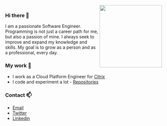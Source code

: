 <img align='right' src="https://media.giphy.com/media/M9gbBd9nbDrOTu1Mqx/giphy.gif" width="200">

### Hi there 👋

I am a passionate Software Engineer. Programming is not just a career path for me, but also a passion of mine. I always seek to improve and expand my knowledge and skills. My goal is to grow as a person and as a professional, every day. 

<!--
**man0s/man0s** is a ✨ _special_ ✨ repository because its `README.md` (this file) appears on your GitHub profile.

Here are some ideas to get you started:

- 🔭 I’m currently working on ...
- 🌱 I’m currently learning ...
- 👯 I’m looking to collaborate on ...
- 🤔 I’m looking for help with ...
- 💬 Ask me about ...
- 📫 How to reach me: ...
- 😄 Pronouns: ...
- ⚡ Fun fact: ...
-->
### My work 🔭

- I work as a Cloud Platform Engineer for [Citrix](https://www.citrix.com)
- I code and experiment a lot - [Repositories](https://github.com/man0s?tab=repositories)

### Contact 📫

- [Email](mailto:e.katefidis@outlook.com)
- [Twitter](https://twitter.com/EKatefidis)
- [Linkedin](https://www.linkedin.com/in/man0s)

